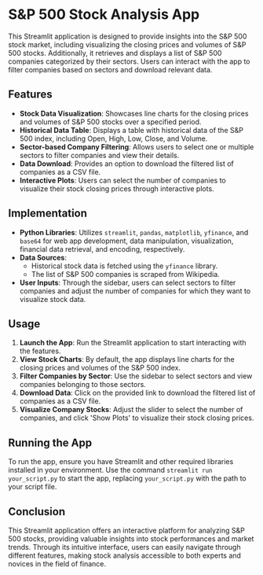 # S&P 500 Stock Analysis App

This Streamlit application is designed to provide insights into the S&P 500 stock market, including visualizing the closing prices and volumes of S&P 500 stocks. Additionally, it retrieves and displays a list of S&P 500 companies categorized by their sectors. Users can interact with the app to filter companies based on sectors and download relevant data.

## Features

- **Stock Data Visualization**: Showcases line charts for the closing prices and volumes of S&P 500 stocks over a specified period.
- **Historical Data Table**: Displays a table with historical data of the S&P 500 index, including Open, High, Low, Close, and Volume.
- **Sector-based Company Filtering**: Allows users to select one or multiple sectors to filter companies and view their details.
- **Data Download**: Provides an option to download the filtered list of companies as a CSV file.
- **Interactive Plots**: Users can select the number of companies to visualize their stock closing prices through interactive plots.

## Implementation

- **Python Libraries**: Utilizes `streamlit`, `pandas`, `matplotlib`, `yfinance`, and `base64` for web app development, data manipulation, visualization, financial data retrieval, and encoding, respectively.
- **Data Sources**: 
  - Historical stock data is fetched using the `yfinance` library.
  - The list of S&P 500 companies is scraped from Wikipedia.
- **User Inputs**: Through the sidebar, users can select sectors to filter companies and adjust the number of companies for which they want to visualize stock data.

## Usage

1. **Launch the App**: Run the Streamlit application to start interacting with the features.
2. **View Stock Charts**: By default, the app displays line charts for the closing prices and volumes of the S&P 500 index.
3. **Filter Companies by Sector**: Use the sidebar to select sectors and view companies belonging to those sectors.
4. **Download Data**: Click on the provided link to download the filtered list of companies as a CSV file.
5. **Visualize Company Stocks**: Adjust the slider to select the number of companies, and click 'Show Plots' to visualize their stock closing prices.

## Running the App

To run the app, ensure you have Streamlit and other required libraries installed in your environment. Use the command `streamlit run your_script.py` to start the app, replacing `your_script.py` with the path to your script file.

## Conclusion

This Streamlit application offers an interactive platform for analyzing S&P 500 stocks, providing valuable insights into stock performances and market trends. Through its intuitive interface, users can easily navigate through different features, making stock analysis accessible to both experts and novices in the field of finance.
